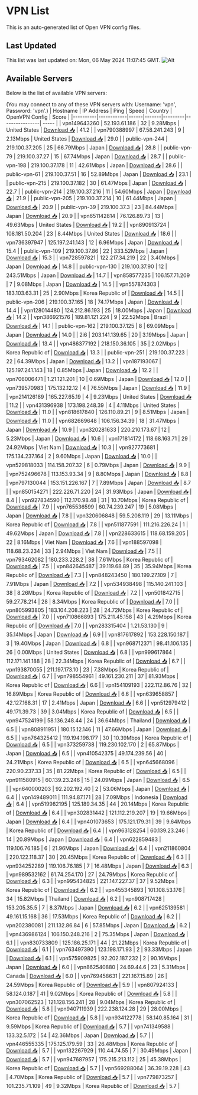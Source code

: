 # VPN List

This is an auto-generated list of Open VPN config files.

## Last Updated

This list was last updated on: Mon, 06 May 2024 11:07:45 GMT.
![Alt](https://repobeats.axiom.co/api/embed/186b98318ef1479477931607c1ad7d823f12451f.svg "Repobeats analytics image")

## Available Servers

Below is the list of available VPN servers:

(You may connect to any of these VPN servers with: Username: 'vpn', Password: 'vpn'.)
| Hostname | IP Address | Ping | Speed | Country | OpenVPN Config | Score |
|----------|------------|------|-------|---------|----------------| ----- |
| vpn149643260 | 52.193.61.186 | 32 | 9.28Mbps | United States | [Download 📥](./configs/server_0_US.ovpn) | 41.2 |
| vpn790388997 | 67.58.241.243 | 9 | 2.13Mbps | United States | [Download 📥](./configs/server_1_US.ovpn) | 29.0 |
| public-vpn-244 | 219.100.37.205 | 25 | 66.79Mbps | Japan | [Download 📥](./configs/server_2_JP.ovpn) | 28.8 |
| public-vpn-79 | 219.100.37.27 | 15 | 67.74Mbps | Japan | [Download 📥](./configs/server_3_JP.ovpn) | 28.7 |
| public-vpn-198 | 219.100.37.178 | 11 | 42.61Mbps | Japan | [Download 📥](./configs/server_4_JP.ovpn) | 28.6 |
| public-vpn-61 | 219.100.37.51 | 16 | 52.89Mbps | Japan | [Download 📥](./configs/server_5_JP.ovpn) | 23.1 |
| public-vpn-215 | 219.100.37.182 | 30 | 61.47Mbps | Japan | [Download 📥](./configs/server_6_JP.ovpn) | 22.7 |
| public-vpn-214 | 219.100.37.216 | 11 | 54.60Mbps | Japan | [Download 📥](./configs/server_7_JP.ovpn) | 21.9 |
| public-vpn-205 | 219.100.37.214 | 10 | 61.44Mbps | Japan | [Download 📥](./configs/server_8_JP.ovpn) | 20.9 |
| public-vpn-39 | 219.100.37.3 | 23 | 84.44Mbps | Japan | [Download 📥](./configs/server_9_JP.ovpn) | 20.9 |
| vpn651142814 | 76.126.89.73 | 13 | 49.63Mbps | United States | [Download 📥](./configs/server_10_US.ovpn) | 19.2 |
| vpn890913724 | 108.181.50.204 | 23 | 8.44Mbps | United States | [Download 📥](./configs/server_11_US.ovpn) | 18.6 |
| vpn736397947 | 125.197.241.143 | 12 | 6.96Mbps | Japan | [Download 📥](./configs/server_12_JP.ovpn) | 15.4 |
| public-vpn-109 | 219.100.37.86 | 22 | 333.52Mbps | Japan | [Download 📥](./configs/server_13_JP.ovpn) | 15.3 |
| vpn728597821 | 122.217.34.219 | 22 | 3.40Mbps | Japan | [Download 📥](./configs/server_14_JP.ovpn) | 14.8 |
| public-vpn-130 | 219.100.37.90 | 12 | 243.51Mbps | Japan | [Download 📥](./configs/server_15_JP.ovpn) | 14.7 |
| vpn858577235 | 106.157.71.209 | 7 | 9.08Mbps | Japan | [Download 📥](./configs/server_16_JP.ovpn) | 14.5 |
| vpn557874303 | 183.103.63.31 | 25 | 2.90Mbps | Korea Republic of | [Download 📥](./configs/server_17_KR.ovpn) | 14.5 |
| public-vpn-206 | 219.100.37.165 | 18 | 74.17Mbps | Japan | [Download 📥](./configs/server_18_JP.ovpn) | 14.4 |
| vpn128014480 | 124.212.86.193 | 25 | 18.00Mbps | Japan | [Download 📥](./configs/server_19_JP.ovpn) | 14.2 |
| vpn386921576 | 189.81.121.224 | 9 | 22.52Mbps | Brazil | [Download 📥](./configs/server_20_BR.ovpn) | 14.1 |
| public-vpn-162 | 219.100.37.125 | 8 | 69.09Mbps | Japan | [Download 📥](./configs/server_21_JP.ovpn) | 14.0 |
| 2i6 | 203.141.139.65 | 20 | 3.19Mbps | Japan | [Download 📥](./configs/server_22_JP.ovpn) | 13.4 |
| vpn486377192 | 218.150.36.105 | 35 | 2.02Mbps | Korea Republic of | [Download 📥](./configs/server_23_KR.ovpn) | 13.3 |
| public-vpn-251 | 219.100.37.223 | 22 | 64.39Mbps | Japan | [Download 📥](./configs/server_24_JP.ovpn) | 13.2 |
| vpn187193067 | 125.197.241.143 | 18 | 0.85Mbps | Japan | [Download 📥](./configs/server_25_JP.ovpn) | 12.2 |
| vpn706006471 | 1.21.121.201 | 10 | 0.69Mbps | Japan | [Download 📥](./configs/server_26_JP.ovpn) | 12.0 |
| vpn739570983 | 175.132.12.12 | 4 | 76.55Mbps | Japan | [Download 📥](./configs/server_27_JP.ovpn) | 11.9 |
| vpn214126189 | 165.227.65.19 | 4 | 9.23Mbps | United States | [Download 📥](./configs/server_28_US.ovpn) | 11.2 |
| vpn431396938 | 173.198.248.39 | 4 | 4.11Mbps | United States | [Download 📥](./configs/server_29_US.ovpn) | 11.0 |
| vpn818617840 | 126.110.89.21 | 9 | 8.51Mbps | Japan | [Download 📥](./configs/server_30_JP.ovpn) | 11.0 |
| vpn682669648 | 106.156.34.39 | 18 | 31.47Mbps | Japan | [Download 📥](./configs/server_31_JP.ovpn) | 10.9 |
| vpn320281633 | 220.210.173.67 | 12 | 5.23Mbps | Japan | [Download 📥](./configs/server_32_JP.ovpn) | 10.6 |
| vpn171814172 | 118.68.163.71 | 29 | 24.92Mbps | Viet Nam | [Download 📥](./configs/server_33_VN.ovpn) | 10.3 |
| vpn927773681 | 175.134.237.164 | 2 | 9.60Mbps | Japan | [Download 📥](./configs/server_34_JP.ovpn) | 10.0 |
| vpn529818033 | 114.158.207.32 | 6 | 0.79Mbps | Japan | [Download 📥](./configs/server_35_JP.ovpn) | 9.9 |
| vpn752496678 | 113.153.93.34 | 9 | 8.80Mbps | Japan | [Download 📥](./configs/server_36_JP.ovpn) | 8.8 |
| vpn797130044 | 153.151.226.167 | 7 | 7.89Mbps | Japan | [Download 📥](./configs/server_37_JP.ovpn) | 8.7 |
| vpn850154271 | 222.226.71.220 | 24 | 31.93Mbps | Japan | [Download 📥](./configs/server_38_JP.ovpn) | 8.4 |
| vpn927834590 | 112.170.98.48 | 31 | 10.70Mbps | Korea Republic of | [Download 📥](./configs/server_39_KR.ovpn) | 7.9 |
| vpn765536599 | 60.74.239.247 | 19 | 5.08Mbps | Japan | [Download 📥](./configs/server_40_JP.ovpn) | 7.8 |
| vpn320606848 | 59.5.208.119 | 29 | 13.11Mbps | Korea Republic of | [Download 📥](./configs/server_41_KR.ovpn) | 7.8 |
| vpn511877591 | 111.216.226.24 | 1 | 49.62Mbps | Japan | [Download 📥](./configs/server_42_JP.ovpn) | 7.8 |
| vpn228633615 | 118.68.159.205 | 22 | 8.16Mbps | Viet Nam | [Download 📥](./configs/server_43_VN.ovpn) | 7.6 |
| vpn188597098 | 118.68.23.234 | 33 | 2.94Mbps | Viet Nam | [Download 📥](./configs/server_44_VN.ovpn) | 7.5 |
| vpn793462082 | 180.233.228.2 | 38 | 7.61Mbps | Korea Republic of | [Download 📥](./configs/server_45_KR.ovpn) | 7.5 |
| vpn842645487 | 39.119.68.89 | 35 | 35.94Mbps | Korea Republic of | [Download 📥](./configs/server_46_KR.ovpn) | 7.3 |
| vpn848243450 | 180.199.27.109 | 7 | 7.91Mbps | Japan | [Download 📥](./configs/server_47_JP.ovpn) | 7.2 |
| vpn534938498 | 115.140.241.103 | 38 | 8.26Mbps | Korea Republic of | [Download 📥](./configs/server_48_KR.ovpn) | 7.2 |
| vpn501842715 | 59.27.78.214 | 28 | 8.34Mbps | Korea Republic of | [Download 📥](./configs/server_49_KR.ovpn) | 7.0 |
| vpn805993805 | 183.104.208.223 | 28 | 24.72Mbps | Korea Republic of | [Download 📥](./configs/server_50_KR.ovpn) | 7.0 |
| vpn710866893 | 175.211.45.158 | 43 | 4.29Mbps | Korea Republic of | [Download 📥](./configs/server_51_KR.ovpn) | 7.0 |
| vpn283315404 | 1.21.53.130 | 9 | 35.14Mbps | Japan | [Download 📥](./configs/server_52_JP.ovpn) | 6.9 |
| vpn817617892 | 153.228.150.187 | 3 | 19.40Mbps | Japan | [Download 📥](./configs/server_53_JP.ovpn) | 6.8 |
| vpn968712371 | 98.41.106.135 | 26 | 0.00Mbps | United States | [Download 📥](./configs/server_54_US.ovpn) | 6.8 |
| vpn999617864 | 112.171.141.188 | 28 | 22.34Mbps | Korea Republic of | [Download 📥](./configs/server_55_KR.ovpn) | 6.7 |
| vpn193870055 | 211.197.173.10 | 23 | 7.38Mbps | Korea Republic of | [Download 📥](./configs/server_56_KR.ovpn) | 6.7 |
| vpn798554961 | 49.161.230.211 | 37 | 81.93Mbps | Korea Republic of | [Download 📥](./configs/server_57_KR.ovpn) | 6.6 |
| vpn154109193 | 222.112.86.76 | 32 | 16.89Mbps | Korea Republic of | [Download 📥](./configs/server_58_KR.ovpn) | 6.6 |
| vpn639658857 | 42.127.168.31 | 17 | 2.41Mbps | Japan | [Download 📥](./configs/server_59_JP.ovpn) | 6.6 |
| vpn512979412 | 49.171.39.73 | 39 | 3.04Mbps | Korea Republic of | [Download 📥](./configs/server_60_KR.ovpn) | 6.5 |
| vpn947524199 | 58.136.248.44 | 24 | 36.64Mbps | Thailand | [Download 📥](./configs/server_61_TH.ovpn) | 6.5 |
| vpn808911951 | 180.15.12.146 | 11 | 47.66Mbps | Japan | [Download 📥](./configs/server_62_JP.ovpn) | 6.5 |
| vpn764325412 | 119.194.198.177 | 30 | 10.39Mbps | Korea Republic of | [Download 📥](./configs/server_63_KR.ovpn) | 6.5 |
| vpn373259738 | 119.230.102.170 | 2 | 65.87Mbps | Japan | [Download 📥](./configs/server_64_JP.ovpn) | 6.5 |
| vpn410542375 | 49.174.239.56 | 40 | 24.21Mbps | Korea Republic of | [Download 📥](./configs/server_65_KR.ovpn) | 6.5 |
| vpn645668096 | 220.90.237.33 | 35 | 81.22Mbps | Korea Republic of | [Download 📥](./configs/server_66_KR.ovpn) | 6.5 |
| vpn911580915 | 60.139.23.246 | 15 | 24.09Mbps | Japan | [Download 📥](./configs/server_67_JP.ovpn) | 6.5 |
| vpn640000203 | 92.202.192.40 | 2 | 53.06Mbps | Japan | [Download 📥](./configs/server_68_JP.ovpn) | 6.4 |
| vpn149489011 | 111.94.87.171 | 28 | 7.09Mbps | Indonesia | [Download 📥](./configs/server_69_ID.ovpn) | 6.4 |
| vpn519982195 | 125.189.34.35 | 44 | 20.14Mbps | Korea Republic of | [Download 📥](./configs/server_70_KR.ovpn) | 6.4 |
| vpn302831442 | 121.112.219.207 | 19 | 19.66Mbps | Japan | [Download 📥](./configs/server_71_JP.ovpn) | 6.4 |
| vpn401073653 | 175.121.179.31 | 39 | 9.64Mbps | Korea Republic of | [Download 📥](./configs/server_72_KR.ovpn) | 6.4 |
| vpn963128254 | 60.139.23.246 | 14 | 20.89Mbps | Japan | [Download 📥](./configs/server_73_JP.ovpn) | 6.4 |
| vpn622859483 | 119.106.76.185 | 6 | 21.96Mbps | Japan | [Download 📥](./configs/server_74_JP.ovpn) | 6.4 |
| vpn211860804 | 220.122.118.37 | 30 | 20.45Mbps | Korea Republic of | [Download 📥](./configs/server_75_KR.ovpn) | 6.3 |
| vpn934252289 | 119.106.76.185 | 7 | 16.48Mbps | Japan | [Download 📥](./configs/server_76_JP.ovpn) | 6.3 |
| vpn989532162 | 61.74.254.170 | 27 | 24.79Mbps | Korea Republic of | [Download 📥](./configs/server_77_KR.ovpn) | 6.3 |
| vpn995434825 | 221.147.227.37 | 37 | 9.52Mbps | Korea Republic of | [Download 📥](./configs/server_78_KR.ovpn) | 6.2 |
| vpn455345893 | 101.108.53.176 | 34 | 15.82Mbps | Thailand | [Download 📥](./configs/server_79_TH.ovpn) | 6.2 |
| vpn908717428 | 153.205.35.5 | 7 | 8.37Mbps | Japan | [Download 📥](./configs/server_80_JP.ovpn) | 6.2 |
| vpn625139581 | 49.161.15.168 | 36 | 17.53Mbps | Korea Republic of | [Download 📥](./configs/server_81_KR.ovpn) | 6.2 |
| vpn202380081 | 211.132.86.84 | 6 | 57.85Mbps | Japan | [Download 📥](./configs/server_82_JP.ovpn) | 6.2 |
| vpn436986124 | 106.150.248.216 | 2 | 75.35Mbps | Japan | [Download 📥](./configs/server_83_JP.ovpn) | 6.1 |
| vpn830733809 | 125.186.25.171 | 44 | 21.22Mbps | Korea Republic of | [Download 📥](./configs/server_84_KR.ovpn) | 6.1 |
| vpn763497390 | 123.198.171.93 | 2 | 93.33Mbps | Japan | [Download 📥](./configs/server_85_JP.ovpn) | 6.1 |
| vpn575909825 | 92.202.187.232 | 2 | 90.16Mbps | Japan | [Download 📥](./configs/server_86_JP.ovpn) | 6.0 |
| vpn862540880 | 24.69.44.6 | 23 | 5.31Mbps | Canada | [Download 📥](./configs/server_87_CA.ovpn) | 6.0 |
| vpn769458631 | 221.167.15.89 | 26 | 24.59Mbps | Korea Republic of | [Download 📥](./configs/server_88_KR.ovpn) | 5.9 |
| vpn807924133 | 58.124.0.187 | 41 | 9.02Mbps | Korea Republic of | [Download 📥](./configs/server_89_KR.ovpn) | 5.8 |
| vpn307062523 | 121.128.156.241 | 28 | 9.04Mbps | Korea Republic of | [Download 📥](./configs/server_90_KR.ovpn) | 5.8 |
| vpn940711939 | 222.238.124.28 | 29 | 28.00Mbps | Korea Republic of | [Download 📥](./configs/server_91_KR.ovpn) | 5.8 |
| vpn934122778 | 58.140.85.164 | 31 | 9.59Mbps | Korea Republic of | [Download 📥](./configs/server_92_KR.ovpn) | 5.7 |
| vpn741349588 | 133.32.5.172 | 54 | 42.36Mbps | Japan | [Download 📥](./configs/server_93_JP.ovpn) | 5.7 |
| vpn446555335 | 175.125.179.59 | 33 | 26.48Mbps | Korea Republic of | [Download 📥](./configs/server_94_KR.ovpn) | 5.7 |
| vpn132267929 | 110.44.74.55 | 7 | 30.49Mbps | Japan | [Download 📥](./configs/server_95_JP.ovpn) | 5.7 |
| vpn947687957 | 175.215.213.112 | 25 | 45.38Mbps | Korea Republic of | [Download 📥](./configs/server_96_KR.ovpn) | 5.7 |
| vpn569288064 | 36.39.19.228 | 43 | 4.70Mbps | Korea Republic of | [Download 📥](./configs/server_97_KR.ovpn) | 5.7 |
| vpn779873257 | 101.235.71.109 | 49 | 9.32Mbps | Korea Republic of | [Download 📥](./configs/server_98_KR.ovpn) | 5.7 |
